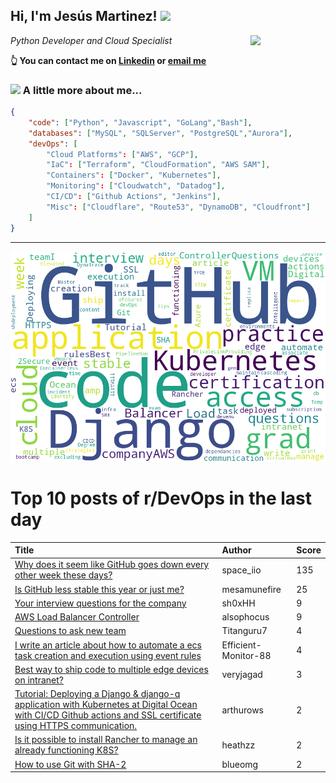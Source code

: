 <!--
**jmartinezl/jmartinezl** is a ✨ _special_ ✨ repository because its `README.md` (this file) appears on your GitHub profile.

Here are some ideas to get you started:

- 🔭 I’m currently working on ...
- 🌱 I’m currently learning ...
- 👯 I’m looking to collaborate on ...
- 🤔 I’m looking for help with ...
- 💬 Ask me about ...
- 📫 How to reach me: ...
- 😄 Pronouns: ...
- ⚡ Fun fact: ...
-->

<h2>Hi, I'm Jesús Martinez! <img src="https://media.giphy.com/media/WUlplcMpOCEmTGBtBW/giphy.gif" width="30"> </h2>
<img align='right' src="https://media.giphy.com/media/NytMLKyiaIh6VH9SPm/giphy.gif" width="120">
<p><em>Python Developer and Cloud Specialist
</em></p>

**👆 You can contact me on [Linkedin](https://www.linkedin.com/in/jes%C3%BAs-martinez-2b7b10104/) or [email me](mailto:jesus.mtz.lorenzo@gmail.com)**

### <img src="https://media.giphy.com/media/VgCDAzcKvsR6OM0uWg/giphy.gif" width="50"> A little more about me...  

```json
{
    "code": ["Python", "Javascript", "GoLang","Bash"],
    "databases": ["MySQL", "SQLServer", "PostgreSQL","Aurora"],
    "devOps": [
        "Cloud Platforms": ["AWS", "GCP"],
        "IaC": ["Terraform", "CloudFormation", "AWS SAM"],
        "Containers": ["Docker", "Kubernetes"],
        "Monitoring": ["Cloudwatch", "Datadog"],
        "CI/CD": ["Github Actions", "Jenkins"],
        "Misc": ["Cloudflare", "Route53", "DynamoDB", "Cloudfront"]
    ]
}
```
---

![Wordcloud](./cloud.png)

# Top 10 posts of r/DevOps in the last day

| Title | Author | Score |
|:---|:---|:---|
| [Why does it seem like GitHub goes down every other week these days?](https://www.reddit.com/r/devops/comments/137s18r/why_does_it_seem_like_github_goes_down_every/) | space_iio | 135 |
| [Is GitHub less stable this year or just me?](https://www.reddit.com/r/devops/comments/137ryrk/is_github_less_stable_this_year_or_just_me/) | mesamunefire | 25 |
| [Your interview questions for the company](https://www.reddit.com/r/devops/comments/138gajf/your_interview_questions_for_the_company/) | sh0xHH | 9 |
| [AWS Load Balancer Controller](https://www.reddit.com/r/devops/comments/13858hk/aws_load_balancer_controller/) | alsophocus | 9 |
| [Questions to ask new team](https://www.reddit.com/r/devops/comments/137qxub/questions_to_ask_new_team/) | Titanguru7 | 4 |
| [I write an article about how to automate a ecs task creation and execution using event rules](https://www.reddit.com/r/devops/comments/137tcx9/i_write_an_article_about_how_to_automate_a_ecs/) | Efficient-Monitor-88 | 4 |
| [Best way to ship code to multiple edge devices on intranet?](https://www.reddit.com/r/devops/comments/138e987/best_way_to_ship_code_to_multiple_edge_devices_on/) | veryjagad | 3 |
| [Tutorial: Deploying a Django &amp; django-q application with Kubernetes at Digital Ocean with CI/CD Github actions and SSL certificate using HTTPS communication.](https://www.reddit.com/r/devops/comments/137ouon/tutorial_deploying_a_django_djangoq_application/) | arthurows | 2 |
| [Is it possible to install Rancher to manage an already functioning K8S?](https://www.reddit.com/r/devops/comments/137wcs2/is_it_possible_to_install_rancher_to_manage_an/) | heathzz | 2 |
| [How to use Git with SHA-2](https://www.reddit.com/r/devops/comments/138bis1/how_to_use_git_with_sha2/) | blueomg | 2 |
